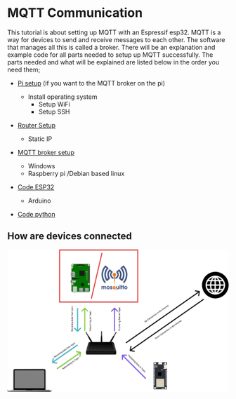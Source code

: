 # MQTT Communication
This tutorial is about setting up MQTT with an Espressif esp32. MQTT is a way for devices to send and receive messages to each other. The software that manages all this is called a broker. There will be an explanation and example code for all parts needed to setup up MQTT successfully. The parts needed and what will be explained are listed below in the order you need them;


- [Pi setup](https://github.com/utwente-interaction-lab/MQTT-Communication/tree/main/Pi%20Setup) (if you want to the MQTT broker on the pi)
	- Install operating system
		- Setup WiFi
		- Setup SSH

- [Router Setup](https://github.com/utwente-interaction-lab/MQTT-Communication/tree/main/Router%20Setup)
	- Static IP

- [MQTT broker setup](https://github.com/utwente-interaction-lab/MQTT-Communication/tree/main/MQTTBroker)
	- Windows
	- Raspberry pi /Debian based linux
 
 - [Code ESP32](https://github.com/utwente-interaction-lab/MQTT-Communication/tree/main/ESP32%20Code)
	 - Arduino

- [Code python](https://github.com/utwente-interaction-lab/MQTT-Communication/tree/main/Python%20Code)


## How are devices connected


![network overview](https://github.com/utwente-interaction-lab/MQTT-Communication/blob/main/Images%20Tutorial/Diagram.svg)


 

